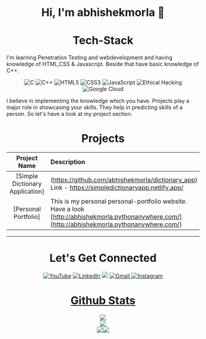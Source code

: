 <h1 align="center">Hi, I'm abhishekmorla 👋</h1>

<h1 align="center">Tech-Stack</h1>

I'm learning Penetration Testing and webdevelopment and having knowledge of HTML,CSS & Javascript. Beside that have basic knowledge of C++.

<p align="center"> 
<img alt="C" src="https://img.shields.io/badge/c-%2300599C.svg?&style=for-the-badge&logo=c&logoColor=white" />
<img alt="C++" src="https://img.shields.io/badge/c++-%2300599C.svg?&style=for-the-badge&logo=c%2B%2B&ogoColor=white" />
<img alt="HTML5" src="https://img.shields.io/badge/html5-%23E34F26.svg?&style=for-the-badge&logo=html5&logoColor=white" />
 <img alt="CSS3" src="https://img.shields.io/badge/css3-%231572B6.svg?&style=for-the-badge&logo=css3&logoColor=white" />
 <img alt="JavaScript" src="https://img.shields.io/badge/javascript-%23323330.svg?&style=for-the-badge&logo=javascript&logoColor=%23F7DF1E" />
  <img alt="Ethical Hacking" src="https://camo.githubusercontent.com/00fa50cd02a905a862820a25ee993193103ff3bb19d3dc5c1c5364415a6114de/68747470733a2f2f696d672e736869656c64732e696f2f62616467652f4574686963616c204861636b696e672d53452d626c7565" />
 <img alt="Google Cloud" src="https://img.shields.io/badge/GoogleCloud-%234285F4.svg?style=for-the-badge&logo=google-cloud&logoColor=white"/>
</p>

I believe in implementing the knowledge which you have. Projects play a major role in showcasing your skills. They help in predicting skills of a person. So let's have a look at my project section.

<h1 align="center">Projects</h1>




| Project Name      | Description | 
| :---:        |    :----   |  
| [Simple Dictionary Application] | (https://github.com/abhishekmorla/dictionary_app) Link - https://simpledictionaryapp.netlify.app/
| [Personal Portfolio]| This is my personal personal-portfolio website. Have a look [http://abhishekmorla.pythonanywhere.com/](http://abhishekmorla.pythonanywhere.com/) |

<hr>
<h1 align="center">Let's Get Connected</h1>

<div align="center">

<a  href="https://www.youtube.com/c/Abhishek7" target="_blank"><img alt="YouTube" src="https://img.shields.io/badge/Youtube-%23FF0000.svg?style=for-the-badge&logo=YouTube&logoColor=white" /></a>
<a  href="https://www.linkedin.com/in/abhishekmorla/" target="_blank"><img alt="LinkedIn" src="https://img.shields.io/badge/linkedin%20-%230077B5.svg?&style=for-the-badge&logo=linkedin&logoColor=white" /></a>
<a href="https://twitter.com/abhishekmorla" target="_blank"><img src="https://img.shields.io/badge/twitter-%2300acee.svg?&style=for-the-badge&logo=twitter&logoColor=white&alt=twitter" /></a>
<a href="mailto:abhishekmorla87@gmail.com"><img  alt="Gmail" src="https://img.shields.io/badge/Gmail-D14836?style=for-the-badge&logo=gmail&logoColor=white" /><a href="https://www.instagram.com/_abhii.0/" target="_blank">
<img alt="Instagram" src="https://img.shields.io/badge/Instagram-E4405F?style=for-the-badge&logo=instagram&logoColor=white" />


</div>

<h1 align="center">Github Stats</h1>
 <div align="center" >
<img src="https://github-readme-stats.vercel.app/api?username=abhishekmorla&show_icons=true"> 
  <br>
<img src="https://github-readme-stats.vercel.app/api/top-langs/?username=abhishekmorla&layout=compact">
</div> 
<div align="center">
 <img src="https://github-readme-streak-stats.herokuapp.com/?user=abhishekmorla&)"><img src="https://activity-graph.herokuapp.com/graph?username=abhishekmorla&bg_color=FFFFFF&color=000000&line=000000&point=00FF00"></div>
